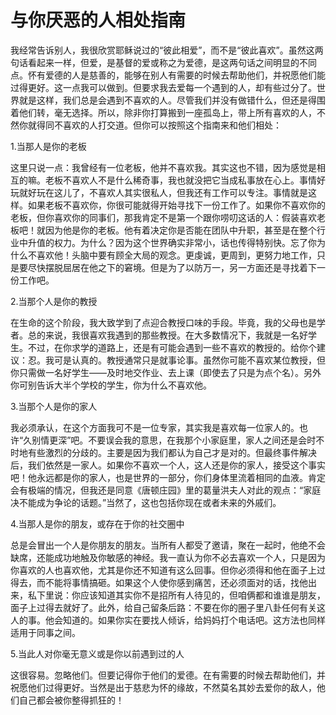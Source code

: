 # 与你厌恶的人相处指南

我经常告诉别人，我很欣赏耶稣说过的“彼此相爱”，而不是“彼此喜欢”。虽然这两句话看起来一样，但爱，是基督的爱或称之为爱德，是这两句话之间明显的不同点。怀有爱德的人是慈善的，能够在别人有需要的时候去帮助他们，并祝愿他们能过得更好。这一点我可以做到。但要求我去爱每一个遇到的人，却有些过分了。世界就是这样，我们总是会遇到不喜欢的人。尽管我们并没有做错什么，但还是得围着他们转，毫无选择。所以，除非你打算搬到一座孤岛上，带上所有喜欢的人，不然你就得同不喜欢的人打交道。但你可以按照这个指南来和他们相处： 

1.当那人是你的老板 

这里只说一点：我曾经有一位老板，他并不喜欢我。其实这也不错，因为感觉是相互的嘛。老板不喜欢人不是什么稀奇事，我也就没把它当成私事放在心上。事情好玩就好玩在这儿了，不喜欢人其实很私人，但我还有工作可以专注。事情就是这样。如果老板不喜欢你，你很可能就得开始寻找下一份工作了。如果你不喜欢你的老板，但你喜欢你的同事们，那我肯定不是第一个跟你唠叨这话的人：假装喜欢老板吧！就因为他是你的老板。他有着决定你是否能在团队中升职，甚至是在整个行业中升值的权力。为什么？因为这个世界确实非常小，话也传得特别快。忘了你为什么不喜欢他！头脑中要有顾全大局的观念。更虔诚，更周到，更努力地工作，只是要尽快摆脱屈居在他之下的窘境。但是为了以防万一，另一方面还是寻找着下一份工作吧。 

2.当那个人是你的教授 

在生命的这个阶段，我大致学到了点迎合教授口味的手段。毕竟，我的父母也是学者。总的来说，我很喜欢我遇到的那些教授。在大多数情况下，我就是一名好学生。不过，在你求学的道路上，还是有可能会遇到一些不喜欢的教授的。给你个建议：忍。我可是认真的。教授通常只是就事论事。虽然你可能不喜欢某位教授，但你只需做一名好学生——及时地交作业、去上课（即使去了只是为点个名）。另外你可别告诉大半个学校的学生，你为什么不喜欢他。 

3.当那个人是你的家人 

我必须承认，在这个方面我可不是一位专家，其实我是喜欢每一位家人的。也许“久别情更深”吧。不要误会我的意思，在我那个小家庭里，家人之间还是会时不时地有些激烈的分歧的。主要是因为我们都认为自己才是对的。但最终事件解决后，我们依然是一家人。如果你不喜欢一个人，这人还是你的家人，接受这个事实吧！他永远都是你的家人，也是世界的一部分，你们身体里流着相同的血液。肯定会有极端的情况，但我还是同意《唐顿庄园》里的葛量洪夫人对此的观点：“家庭决不能成为争论的话题。”当然了，这也包括你现在或者未来的外戚们。 

4.当那人是你的朋友，或存在于你的社交圈中 

总是会冒出一个人是你朋友的朋友。当所有人都受了邀请，聚在一起时，他绝不会缺席，还能成功地触及你敏感的神经。我一直认为你不必去喜欢一个人，只是因为你喜欢的人也喜欢他，尤其是你还不知道有这么回事。但你必须得和他在面子上过得去，而不能将事情搞砸。如果这个人使你感到痛苦，还必须面对的话，找他出来，私下里说：你应该知道其实你不是招所有人待见的，但咱俩都和谁谁是朋友，面子上过得去就好了。此外，给自己留条后路：不要在你的圈子里八卦任何有关这人的事。他会知道的。如果你实在要找人倾诉，给妈妈打个电话吧。这方法也同样适用于同事之间。 

5.当此人对你毫无意义或是你以前遇到过的人 

这很容易。忽略他们。但要记得你于他们的爱德。在有需要的时候去帮助他们，并祝愿他们过得更好。当然是出于慈悲为怀的缘故，不然莫名其妙去爱你的敌人，他们自己都会被你整得抓狂的！